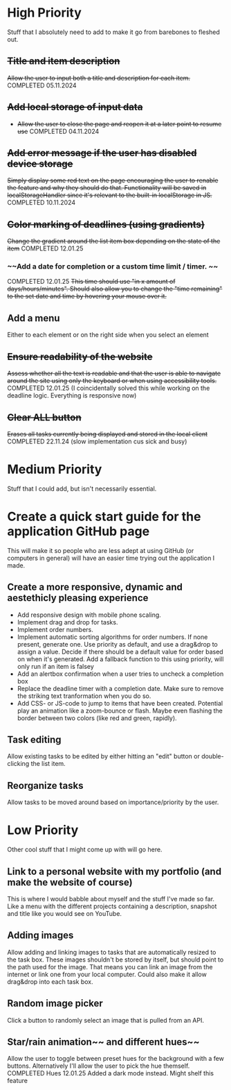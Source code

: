 # **High Priority**
Stuff that I absolutely need to add to make it go from barebones to fleshed out. 
## ~~Title and item description~~
~~Allow the user to input both a title and description for each item.~~
COMPLETED 05.11.2024

## ~~Add local storage of input data~~
- ~~Allow the user to close the page and reopen it at a later point to resume use~~
COMPLETED 04.11.2024

## ~~Add error message if the user has disabled device storage~~
~~Simply display some red text on the page encouraging the user to renable the feature and why they should do that. Functionality will be saved in localStorageHandler since it's relevant to the built-in localStorage in JS.~~
COMPLETED 10.11.2024

## ~~Color marking of deadlines (using gradients)~~
~~Change the gradient around the list item box depending on the state of the item~~
COMPLETED 12.01.25

### ~~Add a date for completion or a custom time limit / timer. ~~
COMPLETED 12.01.25
~~This time should use "in x amount of days/hours/minutes".
Should also allow you to change the "time remaining" to the set date and time by hovering your mouse over it.~~

## Add a menu
Either to each element or on the right side when you select an element

## ~~Ensure readability of the website~~
~~Assess whether all the text is readable and that the user is able to navigate around the site using only the keyboard or when using accessibility tools.~~
COMPLETED 12.01.25 (I coincidentally solved this while working on the deadline logic. Everything is responsive now)

## ~~Clear ALL button~~
~~Erases all tasks currently being displayed and stored in the local client~~
COMPLETED 22.11.24 (slow implementation cus sick and busy)

# **Medium Priority**
Stuff that I could add, but isn't necessarily essential.

# Create a quick start guide for the application GitHub page
This will make it so people who are less adept at using GitHub (or computers in general) will have an easier time trying out the application I made.

## Create a more responsive, dynamic and aestethicly pleasing experience
- Add responsive design with mobile phone scaling.
- Implement drag and drop for tasks.
- Implement order numbers.
- Implement automatic sorting algorithms for order numbers. If none present, generate one. 
Use priority as default, and use a drag&drop to assign a value. Decide if there should be a default value for order based on when it's generated. Add a fallback function to this using priority, will only run if an item is falsey
- Add an alertbox confirmation when a user tries to uncheck a completion box
- Replace the deadline timer with a completion date. Make sure to remove the striking text tranformation when you do so.
- Add CSS- or JS-code to jump to items that have been created. Potential play an animation like a zoom-bounce or flash. Maybe even flashing the border between two colors (like red and green, rapidly).

## Task editing
Allow existing tasks to be edited by either hitting an "edit" button or double-clicking the list item.

## Reorganize tasks
Allow tasks to be moved around based on importance/priority by the user.

# **Low Priority**
Other cool stuff that I might come up with will go here.
## Link to a personal website with my portfolio (and make the website of course)
This is where I would babble about myself and the stuff I've made so far. Like a menu with the different projects containing a description, snapshot and title like you would see on YouTube.
## Adding images 
Allow adding and linking images to tasks that are automatically resized to the task box. These images shouldn't be stored by itself, but should point to the path used for the image. That means you can link an image from the internet or link one from your local computer.
Could also make it allow drag&drop into each task box.
## Random image picker
Click a button to randomly select an image that is pulled from an API.
## Star/rain animation~~ and different hues~~
Allow the user to toggle between preset hues for the background with a few buttons. Alternatively I'll allow the user to pick the hue themself.
COMPLETED Hues 12.01.25
Added a dark mode instead. Might shelf this feature

